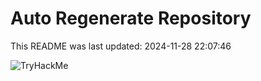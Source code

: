 # Auto Regenerate Repository

This README was last updated: 2024-11-28 22:07:46

 ![TryHackMe](https://tryhackme.com/badge/533634)